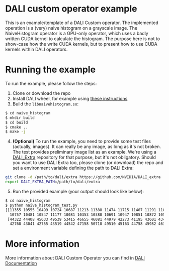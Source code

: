 # DALI custom operator example

This is an example/template of a DALI Custom operator.
The implemented operation is a (very) naive histogram on a grayscale image.
The NaiveHistogram operator is a GPU-only operator, which uses a badly written
CUDA kernel to calculate the histogram. The purpose here is not to show-case
how the write CUDA kernels, but to present how to use CUDA kernels within
DALI operators.

# Running the example

To run the example, please follow the steps:

1. Clone or download the repo
1. Install DALI wheel, for example using [these instructions](https://docs.nvidia.com/deeplearning/dali/main-user-guide/docs/installation.html#pip-official-releases)
1. Build the `libnaivehistogram.so`:
```bash
$ cd naive_histogram
$ mkdir build
$ cd build
$ cmake ..
$ make -j
```

4. **(Optional)** To run the example, you need to provide some test files (actually, images). It can 
really be any image, as long as it's not broken. The test provides preliminary image list as an 
example. We're using a [DALI_Extra](https://github.com/NVIDIA/DALI_extra) repository for that
purpose, but it's not obligatory. Should you want to use DALI Extra too, please clone (or download)
the repo and set a environment variable defining the path to DALI Extra:
```bash
git clone -d /path/to/dali/extra https://github.com/NVIDIA/DALI_extra
export DALI_EXTRA_PATH=/path/to/dali/extra
```

5. Run the provided example (your output should look like below):
```bash
$ cd naive_histogram
$ python naive_histogram_test.py
[[11355 10555 10499 10724 10687 11213 11388 11474 11715 11407 11291 11093
  10757 10481 10547 11177 10081 10353 10380 10691 10947 10851 10872 10582]
 [44322 44408 45633 49539 53415 46655 46081 44979 42273 41195 43601 43466
  42768 43041 42755 43519 44542 47158 50718 49510 45163 44758 45982 46359]]
```

# More information

More information about DALI Custom Operator you can find in [DALI Documentation](https://docs.nvidia.com/deeplearning/dali/main-user-guide/docs/examples/custom_operations/custom_operator/create_a_custom_operator.html)

